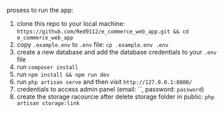 prosess to run the app:

1. clone this repo to your local machine: `https://github.com/Red9112/e_commerce_web_app.git && cd e_commerce_web_app`
1. copy `.example.env` to `.env` file: `cp .example.env .env`
1. create a new database and add the database credentials to your `.env` file
1. run `composer install`
1. run `npm install && npm run dev`
1. run `php artisan serve` and then visit `http://127.0.0.1:8000/`
1. credentials to access admin panel (email: ``, password: `password`)
1. create the storage racourcie after delete storage folder in public: `php artisan storage:link`








